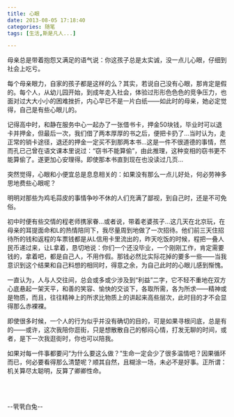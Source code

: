 ```yaml
---
title: 心眼
date: 2013-08-05 17:18:40
categories: 随笔
tags: [生活,斯是凡人...]

---
```

母亲总是带着抱怨又满足的语气说：你这孩子总是太实诚，没一点儿心眼，仔细到社会上吃亏。

每个母亲眼力，自家的孩子都是这样的么？其实，若说自己没有心眼，那肯定是假的。每个人，从幼儿园开始，到成年走入社会，体验过形形色色色的竞争压力，也面对过大大小小的困难挫折，内心早已不是一片白纸——如此时的母亲，她必定觉得，自己是有些心眼儿的。

记得高中时，和静在服务中心一起办了一张借书卡，押金50块钱，毕业时可以退卡并押金，但最后一次，我们借了两本厚厚的书之后，便把卡扔了...当时认为，走正常的销卡途径，退还的押金一定买不到那两本书...这是一件不很道德的事情，然而孔已己曾在语文课本里说过：“窃书不能算偷”，由此推理，这种变相的窃书更不能算偷了。遂更加心安理得。即使那本书直到现在也没读过几页...

突然觉得，心眼和小便宜总是息息相关的：如果没有那么一点儿好处，何必劳神多思地费些心眼呢？

明明对那些为鸡毛蒜皮的事情争吵不休的人们充满了鄙视，到自己时，还是不可免俗。

初中时便有些交情的程老师携家眷...或者说，带着老婆孩子...这几天在北京玩，在母亲的耳提面命和L的热情陪同下，我尽量周到地做了一次招待。他们前三天住招待所的钱和返程的车票钱都是从L信用卡里流出的，昨天吃饭的时候，程把一叠人民币递过来，让L拿着，恳切地说：你们一个还没毕业，一个刚刚工作，肯定需要钱的，拿着吧，都是自己人，不用作假。那钱必然比实际花掉的要多一些——当我意识到这个结果和自己料想的相同时，得意之余，为自己此时的心眼儿感到惭愧。

一直认为，人与人交往间，总会或多或少涉及到“利益”二字，它不轻不重地在双方心底悬起一架天平，和善的笑容、愉快的交谈下，各取所需，各为所求——精神或是物质，而且，往往精神上的所求比物质上的讲起来高些层次，此时目的才不会显得那么赤裸裸。

即使很多时候，一个人的行为似乎并没有确切的目的，可是如果寻根问底，总是有的——或许，这次我陪你逛街，只是想散散自己的郁闷心情，打发无聊的时间，或者，是下一次我逛街时，你也可以陪我。

如果对每一件事都要问“为什么要这么做？”生命一定会少了很多温情吧？因果循环而已，何必要看得那么清楚呢？顺其自然，且糊涂一场，未必不是好事。正所谓：机关算尽太聪明，反算了卿卿性命。

<br /><br />

--茕茕白兔--

<br /><br />